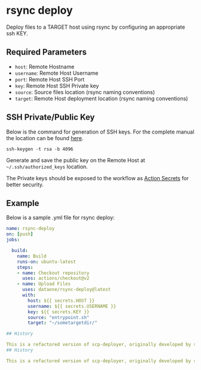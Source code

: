 # rsync deploy

Deploy files to a TARGET host using rsync by configuring an appropriate ssh KEY.

## Required Parameters

- `host`: Remote Hostname
- `username`: Remote Host Username
- `port`: Remote Host SSH Port
- `key`: Remote Host SSH Private key
- `source`: Source files location (rsync naming conventions)
- `target`: Remote Host deployment location (rsync naming conventions)

## SSH Private/Public Key
Below is the command for generation of SSH keys. For the complete manual the location can be found [here](https://linux.die.net/man/1/ssh-keygen).
```
ssh-keygen -t rsa -b 4096
```
Generate and save the public key on the Remote Host at `~/.ssh/authorized_keys` location.

The Private keys should be exposed to the workflow as [Action Secrets](https://docs.github.com/en/actions/reference/encrypted-secrets) for better security.

## Example

Below is a sample .yml file for rsync deploy:

```yml
name: rsync-deploy
on: [push]
jobs:

  build:
    name: Build
    runs-on: ubuntu-latest
    steps:
    - name: Checkout repository
      uses: actions/checkout@v2    
    - name: Upload Files
      uses: dataone/rsync-deploy@latest
      with:
        host: ${{ secrets.HOST }}
        username: ${{ secrets.USERNAME }}
        key: ${{ secrets.KEY }}
        source: "entrypoint.sh"
        target: "~/sometargetdir/"

## History

This is a refactored version of scp-deployer, originally developed by siva1024 and released under the MIT license. This refactored version allows DataONE to customize and securely deploy the image for allied projects, and uses rsync rather than scp.
## History

This is a refactored version of scp-deployer, originally developed by siva1024 and released under the MIT license. This refactored version allows DataONE to customize and securely deploy the image for allied projects, and uses rsync rather than scp.

